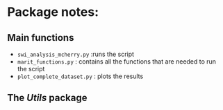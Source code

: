 # Package notes:

## Main functions
- <code>swi_analysis_mcherry.py</code> :runs the script
- <code>marit_functions.py</code>  : contains all the functions that are needed to run the script
- <code>plot_complete_dataset.py</code> : plots the results

## The *Utils* package
